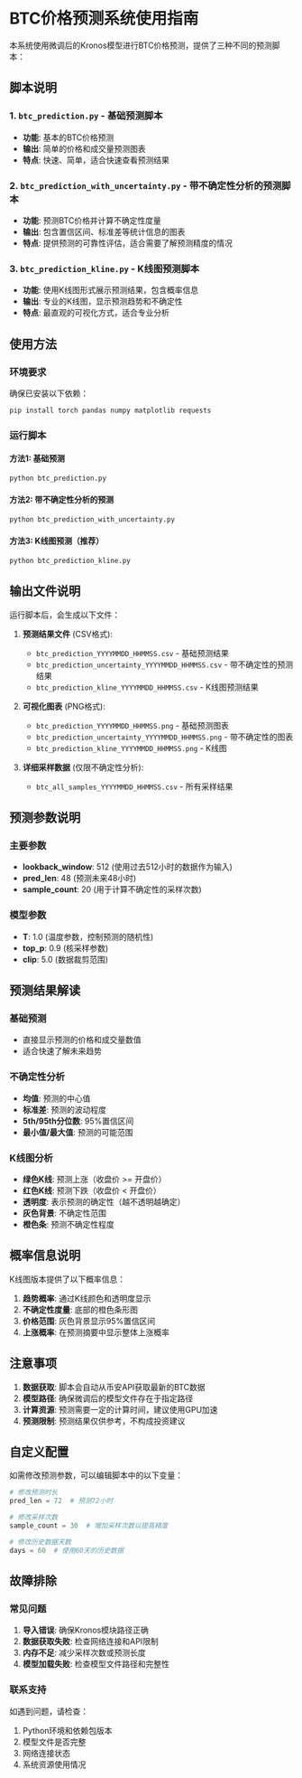 # BTC价格预测系统使用指南

本系统使用微调后的Kronos模型进行BTC价格预测，提供了三种不同的预测脚本：

## 脚本说明

### 1. `btc_prediction.py` - 基础预测脚本
- **功能**: 基本的BTC价格预测
- **输出**: 简单的价格和成交量预测图表
- **特点**: 快速、简单，适合快速查看预测结果

### 2. `btc_prediction_with_uncertainty.py` - 带不确定性分析的预测脚本
- **功能**: 预测BTC价格并计算不确定性度量
- **输出**: 包含置信区间、标准差等统计信息的图表
- **特点**: 提供预测的可靠性评估，适合需要了解预测精度的情况

### 3. `btc_prediction_kline.py` - K线图预测脚本
- **功能**: 使用K线图形式展示预测结果，包含概率信息
- **输出**: 专业的K线图，显示预测趋势和不确定性
- **特点**: 最直观的可视化方式，适合专业分析

## 使用方法

### 环境要求
确保已安装以下依赖：
```bash
pip install torch pandas numpy matplotlib requests
```

### 运行脚本

#### 方法1: 基础预测
```bash
python btc_prediction.py
```

#### 方法2: 带不确定性分析的预测
```bash
python btc_prediction_with_uncertainty.py
```

#### 方法3: K线图预测（推荐）
```bash
python btc_prediction_kline.py
```

## 输出文件说明

运行脚本后，会生成以下文件：

1. **预测结果文件** (CSV格式):
   - `btc_prediction_YYYYMMDD_HHMMSS.csv` - 基础预测结果
   - `btc_prediction_uncertainty_YYYYMMDD_HHMMSS.csv` - 带不确定性的预测结果
   - `btc_prediction_kline_YYYYMMDD_HHMMSS.csv` - K线图预测结果

2. **可视化图表** (PNG格式):
   - `btc_prediction_YYYYMMDD_HHMMSS.png` - 基础预测图表
   - `btc_prediction_uncertainty_YYYYMMDD_HHMMSS.png` - 带不确定性的图表
   - `btc_prediction_kline_YYYYMMDD_HHMMSS.png` - K线图

3. **详细采样数据** (仅限不确定性分析):
   - `btc_all_samples_YYYYMMDD_HHMMSS.csv` - 所有采样结果

## 预测参数说明

### 主要参数
- **lookback_window**: 512 (使用过去512小时的数据作为输入)
- **pred_len**: 48 (预测未来48小时)
- **sample_count**: 20 (用于计算不确定性的采样次数)

### 模型参数
- **T**: 1.0 (温度参数，控制预测的随机性)
- **top_p**: 0.9 (核采样参数)
- **clip**: 5.0 (数据裁剪范围)

## 预测结果解读

### 基础预测
- 直接显示预测的价格和成交量数值
- 适合快速了解未来趋势

### 不确定性分析
- **均值**: 预测的中心值
- **标准差**: 预测的波动程度
- **5th/95th分位数**: 95%置信区间
- **最小值/最大值**: 预测的可能范围

### K线图分析
- **绿色K线**: 预测上涨（收盘价 >= 开盘价）
- **红色K线**: 预测下跌（收盘价 < 开盘价）
- **透明度**: 表示预测的确定性（越不透明越确定）
- **灰色背景**: 不确定性范围
- **橙色条**: 预测不确定性程度

## 概率信息说明

K线图版本提供了以下概率信息：

1. **趋势概率**: 通过K线颜色和透明度显示
2. **不确定性度量**: 底部的橙色条形图
3. **价格范围**: 灰色背景显示95%置信区间
4. **上涨概率**: 在预测摘要中显示整体上涨概率

## 注意事项

1. **数据获取**: 脚本会自动从币安API获取最新的BTC数据
2. **模型路径**: 确保微调后的模型文件存在于指定路径
3. **计算资源**: 预测需要一定的计算时间，建议使用GPU加速
4. **预测限制**: 预测结果仅供参考，不构成投资建议

## 自定义配置

如需修改预测参数，可以编辑脚本中的以下变量：

```python
# 修改预测时长
pred_len = 72  # 预测72小时

# 修改采样次数
sample_count = 30  # 增加采样次数以提高精度

# 修改历史数据天数
days = 60  # 使用60天的历史数据
```

## 故障排除

### 常见问题

1. **导入错误**: 确保Kronos模块路径正确
2. **数据获取失败**: 检查网络连接和API限制
3. **内存不足**: 减少采样次数或预测长度
4. **模型加载失败**: 检查模型文件路径和完整性

### 联系支持

如遇到问题，请检查：
1. Python环境和依赖包版本
2. 模型文件是否完整
3. 网络连接状态
4. 系统资源使用情况